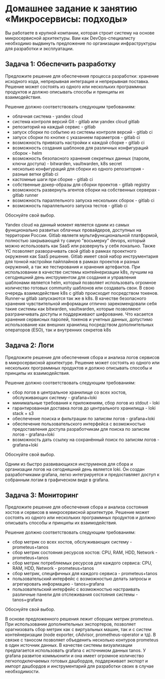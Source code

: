 # Домашнее задание к занятию «Микросервисы: подходы»

Вы работаете в крупной компании, которая строит систему на основе микросервисной архитектуры.
Вам как DevOps-специалисту необходимо выдвинуть предложение по организации инфраструктуры для разработки и эксплуатации.


## Задача 1: Обеспечить разработку

Предложите решение для обеспечения процесса разработки: хранение исходного кода, непрерывная интеграция и непрерывная поставка. 
Решение может состоять из одного или нескольких программных продуктов и должно описывать способы и принципы их взаимодействия.

Решение должно соответствовать следующим требованиям:
- облачная система - yandex cloud
- система контроля версий Git - gitlab или yandex cloud gitlab
- репозиторий на каждый сервис - gitlab
- запуск сборки по событию из системы контроля версий - gitlab ci
- запуск сборки по кнопке с указанием параметров - gitlab ci
- возможность привязать настройки к каждой сборке - gitlab ci
- возможность создания шаблонов для различных конфигураций сборок - helm
- возможность безопасного хранения секретных данных (пароли, ключи доступа) - bitwarden, vaultwarden, k8s secret
- несколько конфигураций для сборки из одного репозитория - разные ветки gitlab ci
- кастомные шаги при сборке - gitlab ci
- собственные докер-образы для сборки проектов - gitlab registry
- возможность развернуть агентов сборки на собственных серверах - gitlab runner
- возможность параллельного запуска нескольких сборок - gitlab ci
- возможность параллельного запуска тестов - gitlab ci

Обоснуйте свой выбор.

Yandex cloud на данный момент является одним из самых функционально развитых облачных провайдеров, доступных на территории России.
Gitlab являетя мультифункциональной платформой, полностью закрывающей ту самую "восьмерку" devops, который можно использовать как SaaS или развернуть у себя локально. Также YC позволяет разворачивать свой gitlab в рамках проектного окружения как SaaS решение. 
Gitlab имеет свой набор инструментария для тонкой настройки пайплайнов в рамках проектов и разных окружений, а так же тестирования и хранения артефактов.
При использовании в качестве системы контейнеризации k8s, лучшим на сегодняшний день инструментом для создания и управления шаблонами является helm, который позволяет использовать огромное количество готовых community шаблонов или создавать свои. В свою очередь взаимодействие k8s с gitlab происходит посредством токенов. Runner-ы gitlab запускаются так же в k8s. 
В качестве безопасного хранения чувствительной информации отлично зарекомендовали себя такие системы как bitwarden, vaultwarden, которые позволяеют разграничивать доступы и поддерживают шифрование. Что касается хранения сервисных паролей, токенов и учетных данных, допустимо использование как внешних хранилищ посредством дополнительных операторов (ESO), так и внутренних секретов k8s

## Задача 2: Логи

Предложите решение для обеспечения сбора и анализа логов сервисов в микросервисной архитектуре.
Решение может состоять из одного или нескольких программных продуктов и должно описывать способы и принципы их взаимодействия.

Решение должно соответствовать следующим требованиям:
- сбор логов в центральное хранилище со всех хостов, обслуживающих систему - grafana+loki 
- минимальные требования к приложениям, сбор логов из stdout - loki  
- гарантированная доставка логов до центрального хранилища - loki stack + s3
- обеспечение поиска и фильтрации по записям логов - grafana+loki 
- обеспечение пользовательского интерфейса с возможностью предоставления доступа разработчикам для поиска по записям логов - grafana+loki 
- возможность дать ссылку на сохранённый поиск по записям логов - grafana+loki 

Обоснуйте свой выбор.

Одним из быстро развивающихся инструменов для сбора и организации логов на сегодняшний день является loki. Он создан разработчиками grafana, легко интегрируется и предоставляет доступ к собранным логам в графическом виде в grafana.

## Задача 3: Мониторинг

Предложите решение для обеспечения сбора и анализа состояния хостов и сервисов в микросервисной архитектуре.
Решение может состоять из одного или нескольких программных продуктов и должно описывать способы и принципы их взаимодействия.

Решение должно соответствовать следующим требованиям:
- сбор метрик со всех хостов, обслуживающих систему - prometeus+tanos 
- сбор метрик состояния ресурсов хостов: CPU, RAM, HDD, Network - prometeus+tanos 
- сбор метрик потребляемых ресурсов для каждого сервиса: CPU, RAM, HDD, Network - prometeus+tanos 
- сбор метрик, специфичных для каждого сервиса - prometeus+tanos 
- пользовательский интерфейс с возможностью делать запросы и агрегировать информацию - tanos+grafana 
- пользовательский интерфейс с возможностью настраивать различные панели для отслеживания состояния системы - tanos+grafana 

Обоснуйте свой выбор.

В основе предложенного решения лежит сборщик метрик prometeus. При использовании дополнительных экспортеров, позволяет орагнизовать сбор метрик как с виртуальных машин, так и с систем контейнеризации (node exporter, cAdvisor, prometheus-operator и тд). В связке с таносом позволяет объеденить несколько контуров prometeus в один источник данных.
В качестве системы визуализации предлагается использовать grafana с источником данных tanos. У grafana развитое коммьюнити и она имеет огромное количество легкоподключаемых готовых дашбордов, поддерживает экспорт и импорт дашбордов и инcтрументарий для разработки своих в случае необходимости. 
